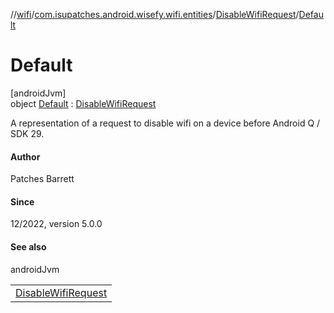 //[wifi](../../../../index.md)/[com.isupatches.android.wisefy.wifi.entities](../../index.md)/[DisableWifiRequest](../index.md)/[Default](index.md)

# Default

[androidJvm]\
object [Default](index.md) : [DisableWifiRequest](../index.md)

A representation of a request to disable wifi on a device before Android Q / SDK 29.

#### Author

Patches Barrett

#### Since

12/2022, version 5.0.0

#### See also

androidJvm

| |
|---|
| [DisableWifiRequest](../index.md) |
